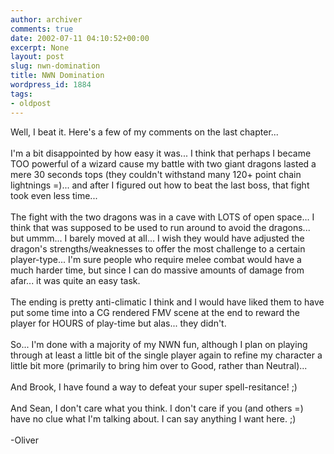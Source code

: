 ```yaml
---
author: archiver
comments: true
date: 2002-07-11 04:10:52+00:00
excerpt: None
layout: post
slug: nwn-domination
title: NWN Domination
wordpress_id: 1884
tags:
- oldpost
---
```


Well, I beat it. Here's a few of my comments on the last chapter...<br /><br />I'm a bit disappointed by how easy it was... I think that perhaps I became TOO powerful of a wizard cause my battle with two giant dragons lasted a mere 30 seconds tops (they couldn't withstand many 120+ point chain lightnings =)... and after I figured out how to beat the last boss, that fight took even less time...<br /><br />The fight with the two dragons was in a cave with LOTS of open space... I think that was supposed to be used to run around to avoid the dragons... but ummm... I barely moved at all... I wish they would have adjusted the dragon's strengths/weaknesses to offer the most challenge to a certain player-type... I'm sure people who require melee combat would have a much harder time, but since I can do massive amounts of damage from afar... it was quite an easy task.<br /><br />The ending is pretty anti-climatic I think and I would have liked them to have put some time into a CG rendered FMV scene at the end to reward the player for HOURS of play-time but alas... they didn't.<br /><br />So... I'm done with a majority of my NWN fun, although I plan on playing through at least a little bit of the single player again to refine my character a little bit more (primarily to bring him over to Good, rather than Neutral)...<br /><br />And Brook, I have found a way to defeat your super spell-resitance! ;)<br /><br />And Sean, I don't care what you think. I don't care if you (and others =) have no clue what I'm talking about. I can say anything I want here. ;)<br /><br />-Oliver
